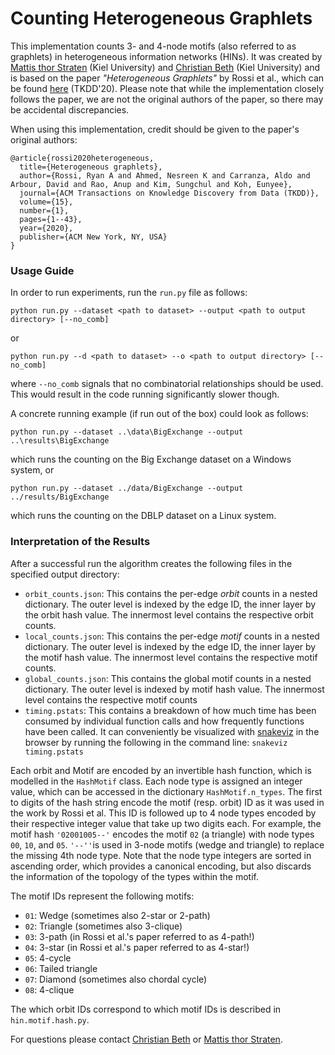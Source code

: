 # Counting Heterogeneous Graphlets

This implementation counts 3- and 4-node motifs (also referred to as graphlets)
in heterogeneous information networks (HINs).
It was created by [Mattis thor Straten](mailto:mts@cs.uni-kiel.de) (Kiel University) and [Christian Beth](mailto:cbe@cs.uni-kiel.de) (Kiel University) and is based on the
paper _"Heterogeneous Graphlets"_ by Rossi et al., which can be found
[here](https://dl.acm.org/doi/abs/10.1145/3418773?casa_token=W4FnTuzKs5IAAAAA:VC3vCOfR6vS-3LB7XkfbEzgZBAaaB_y9eek_jdcAmsixqrI6OP2y0ts8T8gWTqkBD6lNLaK0Q3Vihg) (TKDD'20).
Please note that while the implementation closely follows the paper, we are not the original authors of the paper, so there may be accidental discrepancies.

When using this implementation, credit should be given to the paper's original authors:
````
@article{rossi2020heterogeneous,
  title={Heterogeneous graphlets},
  author={Rossi, Ryan A and Ahmed, Nesreen K and Carranza, Aldo and Arbour, David and Rao, Anup and Kim, Sungchul and Koh, Eunyee},
  journal={ACM Transactions on Knowledge Discovery from Data (TKDD)},
  volume={15},
  number={1},
  pages={1--43},
  year={2020},
  publisher={ACM New York, NY, USA}
}
````


### Usage Guide

In order to run experiments, run the `run.py` file as follows:
````
python run.py --dataset <path to dataset> --output <path to output directory> [--no_comb]
````
or
````
python run.py --d <path to dataset> --o <path to output directory> [--no_comb]
````
where `--no_comb` signals that no combinatorial relationships should be used.
This would result in the code running significantly slower though.

A concrete running example (if run out of the box) could look as follows:
````
python run.py --dataset ..\data\BigExchange --output ..\results\BigExchange
````
which runs the counting on the Big Exchange dataset on a Windows system, or
````
python run.py --dataset ../data/BigExchange --output ../results/BigExchange
````
which runs the counting on the DBLP dataset on a Linux system.

### Interpretation of the Results

After a successful run the algorithm creates the following files in the
specified output directory:
- `orbit_counts.json`:
This contains the per-edge _orbit_ counts in a nested dictionary. The outer
level is indexed by the edge ID, the inner layer by the orbit hash value.
The innermost level contains the respective orbit counts.
- `local_counts.json`:
This contains the per-edge _motif_ counts in a nested dictionary. The outer
level is indexed by the edge ID, the inner layer by the motif hash value.
The innermost level contains the respective motif counts.
- `global_counts.json`:
This contains the global motif counts in a nested dictionary. The outer
level is indexed by motif hash value. The innermost level contains the
respective motif counts
- `timing.pstats`:
This contains a breakdown of how much time has been consumed by individual
function calls and how frequently functions have been called. It can conveniently 
be visualized with [snakeviz](https://jiffyclub.github.io/snakeviz/) in the
browser by running the following in the command line: `snakeviz timing.pstats`

Each orbit and Motif are encoded by an invertible hash function,
which is modelled in the `HashMotif` class.
Each node type is assigned an integer value, which can be accessed in the dictionary
`HashMotif.n_types`.
The first to digits of the hash string encode the motif (resp. orbit) ID as it was
used in the work by Rossi et al.
This ID is followed up to 4 node types encoded by their respective integer value
that take up two digits each.
For example, the motif hash `'02001005--'` encodes the motif `02`  (a triangle) with
node types `00`, `10`, and `05`.
`'--''`is used in 3-node motifs (wedge and triangle) to replace the missing 4th node
type.
Note that the node type integers are sorted in ascending order, which provides a canonical
encoding, but also discards the information of the topology of the types within the motif.

The motif IDs represent the following motifs:
- `01`: Wedge (sometimes also 2-star or 2-path)
- `02`: Triangle (sometimes also 3-clique)
- `03`: 3-path (in Rossi et al.'s paper referred to as 4-path!)
- `04`: 3-star (in Rossi et al.'s paper referred to as 4-star!)
- `05`: 4-cycle
- `06`: Tailed triangle
- `07`: Diamond (sometimes also chordal cycle)
- `08`: 4-clique

The which orbit IDs correspond to which motif IDs is described in `hin.motif.hash.py`.

For questions please contact [Christian Beth](mailto:cbe@cs.uni-kiel.de) or [Mattis thor Straten](mailto:mts@cs.uni-kiel.de).
